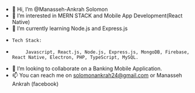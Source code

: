 - 👋 Hi, I’m @Manasseh-Ankrah Solomon
- 👀 I’m interested in MERN STACK and Mobile App Development(React Native) 
- 🌱 I’m currently learning Node.js and Express.js
-     Tech Stack:
-          Javascript, React.js, Node.js, Express.js, MongoDB, Firebase, React Native, Electron, PHP, TypeScript, MySQL.
- 💞️ I’m looking to collaborate on a Banking Mobile Application.
- 📫 You can reach me on solomonankrah24@gmail.com or Manasseh Ankrah (facebook)

<!---
Manasseh-Ankrah/Manasseh-Ankrah is a ✨ special ✨ repository because its `README.md` (this file) appears on your GitHub profile.
You can click the Preview link to take a look at your changes.
--->
